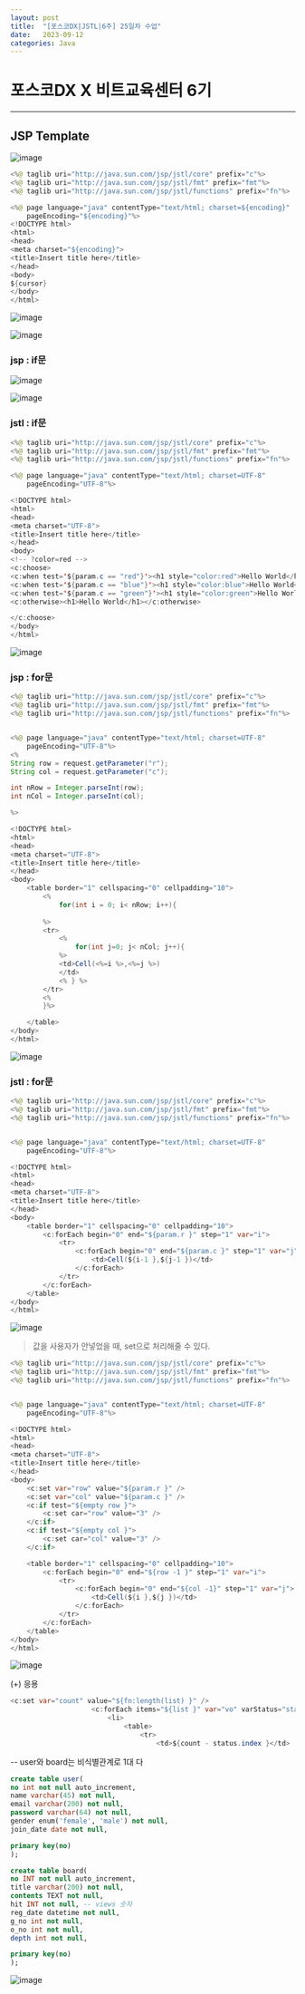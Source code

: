 ```yaml
---
layout: post
title:  "[포스코DX|JSTL|6주] 25일차 수업"
date:   2023-09-12
categories: Java
---
```


# 포스코DX X 비트교육센터 6기

---

## JSP Template 

![image](https://github.com/talkingOrange/talkingOrange.github.io/assets/88815795/2c61fd74-dacd-41e5-8daa-f22125649817)

```java
<%@ taglib uri="http://java.sun.com/jsp/jstl/core" prefix="c"%>
<%@ taglib uri="http://java.sun.com/jsp/jstl/fmt" prefix="fmt"%>
<%@ taglib uri="http://java.sun.com/jsp/jstl/functions" prefix="fn"%>

<%@ page language="java" contentType="text/html; charset=${encoding}"
    pageEncoding="${encoding}"%>
<!DOCTYPE html>
<html>
<head>
<meta charset="${encoding}">
<title>Insert title here</title>
</head>
<body>
${cursor}
</body>
</html>
```

![image](https://github.com/talkingOrange/talkingOrange.github.io/assets/88815795/65474e0c-6b38-45eb-bad9-c69e385e80d5)

![image](https://github.com/talkingOrange/talkingOrange.github.io/assets/88815795/6ee69c25-b63e-4004-8082-2bb447791d0d)



### jsp : if문


![image](https://github.com/talkingOrange/talkingOrange.github.io/assets/88815795/0b2d64fe-97d2-4f37-9169-4734d7201583)


![image](https://github.com/talkingOrange/talkingOrange.github.io/assets/88815795/1e9aceb2-55cc-4e95-b512-cba11fb1bb49)


### jstl : if문

```java
<%@ taglib uri="http://java.sun.com/jsp/jstl/core" prefix="c"%>
<%@ taglib uri="http://java.sun.com/jsp/jstl/fmt" prefix="fmt"%>
<%@ taglib uri="http://java.sun.com/jsp/jstl/functions" prefix="fn"%>

<%@ page language="java" contentType="text/html; charset=UTF-8"
    pageEncoding="UTF-8"%>

<!DOCTYPE html>
<html>
<head>
<meta charset="UTF-8">
<title>Insert title here</title>
</head>
<body>
<!-- ?color=red -->
<c:choose>
<c:when test='${param.c == "red"}'><h1 style="color:red">Hello World</h1></c:when>
<c:when test='${param.c == "blue"}'><h1 style="color:blue">Hello World</h1></c:when>
<c:when test='${param.c == "green"}'><h1 style="color:green">Hello World</h1></c:when>
<c:otherwise><h1>Hello World</h1></c:otherwise>

</c:choose>
</body>
</html>
```

![image](https://github.com/talkingOrange/talkingOrange.github.io/assets/88815795/f87b3b64-016b-4f71-ab1d-514f7e9bcfa1)


### jsp : for문

```java
<%@ taglib uri="http://java.sun.com/jsp/jstl/core" prefix="c"%>
<%@ taglib uri="http://java.sun.com/jsp/jstl/fmt" prefix="fmt"%>
<%@ taglib uri="http://java.sun.com/jsp/jstl/functions" prefix="fn"%>


<%@ page language="java" contentType="text/html; charset=UTF-8"
	pageEncoding="UTF-8"%>
<%
String row = request.getParameter("r");
String col = request.getParameter("c");

int nRow = Integer.parseInt(row);
int nCol = Integer.parseInt(col);

%>

<!DOCTYPE html>
<html>
<head>
<meta charset="UTF-8">
<title>Insert title here</title>
</head>
<body>
	<table border="1" cellspacing="0" cellpadding="10">
		<%
			for(int i = 0; i< nRow; i++){
			
		%>
		<tr>
			<%
				for(int j=0; j< nCol; j++){
			%>
			<td>Cell(<%=i %>,<%=j %>)
			</td>
			<% } %>
		</tr>
		<%
		}%>

	</table>
</body>
</html>
```

![image](https://github.com/talkingOrange/talkingOrange.github.io/assets/88815795/4315328a-4d43-4a8e-9b81-0b18a4751a4d)


### jstl : for문

```java
<%@ taglib uri="http://java.sun.com/jsp/jstl/core" prefix="c"%>
<%@ taglib uri="http://java.sun.com/jsp/jstl/fmt" prefix="fmt"%>
<%@ taglib uri="http://java.sun.com/jsp/jstl/functions" prefix="fn"%>


<%@ page language="java" contentType="text/html; charset=UTF-8"
	pageEncoding="UTF-8"%>

<!DOCTYPE html>
<html>
<head>
<meta charset="UTF-8">
<title>Insert title here</title>
</head>
<body>
	<table border="1" cellspacing="0" cellpadding="10">
		<c:forEach begin="0" end="${param.r }" step="1" var="i">
			<tr>
				<c:forEach begin="0" end="${param.c }" step="1" var="j">
					<td>Cell(${i-1 },${j-1 })</td>
				</c:forEach>
			</tr>
		</c:forEach>
	</table>
</body>
</html>
```

![image](https://github.com/talkingOrange/talkingOrange.github.io/assets/88815795/2392fa8e-6741-47ab-bca9-9225500c4abd)



> 값을 사용자가 안넣었을 때, set으로 처리해줄 수 있다.

```java
<%@ taglib uri="http://java.sun.com/jsp/jstl/core" prefix="c"%>
<%@ taglib uri="http://java.sun.com/jsp/jstl/fmt" prefix="fmt"%>
<%@ taglib uri="http://java.sun.com/jsp/jstl/functions" prefix="fn"%>


<%@ page language="java" contentType="text/html; charset=UTF-8"
	pageEncoding="UTF-8"%>

<!DOCTYPE html>
<html>
<head>
<meta charset="UTF-8">
<title>Insert title here</title>
</head>
<body>
	<c:set var="row" value="${param.r }" />
	<c:set var="col" value="${param.c }" />
	<c:if test="${empty row }">
		<c:set car="row" value="3" />
	</c:if>
	<c:if test="${empty col }">
		<c:set car="col" value="3" />
	</c:if>

	<table border="1" cellspacing="0" cellpadding="10">
		<c:forEach begin="0" end="${row -1 }" step="1" var="i">
			<tr>
				<c:forEach begin="0" end="${col -1}" step="1" var="j">
					<td>Cell(${i },${j })</td>
				</c:forEach>
			</tr>
		</c:forEach>
	</table>
</body>
</html>
```

![image](https://github.com/talkingOrange/talkingOrange.github.io/assets/88815795/5fc08d49-eb6b-4d71-97be-17076a304b3f)





(+) 응용

```java
<c:set var="count" value="${fn:length(list) }" />
					<c:forEach items="${list }" var="vo" varStatus="status">
						<li>
							<table>
								<tr>
									<td>${count - status.index }</td>
```






-- user와 board는 비식별관계로 1대 다


 ```sql
 create table user(
 no int not null auto_increment,
 name varchar(45) not null,
 email varchar(200) not null,
 password varchar(64) not null,
 gender enum('female', 'male') not null,
 join_date date not null,
 
 primary key(no)
 );
 
 create table board(
 no INT not null auto_increment,
 title varchar(200) not null,
 contents TEXT not null,
 hit INT not null, -- views 숫자
 reg_date datetime not null,
 g_no int not null,
 o_no int not null,
 depth int not null,
 
 primary key(no)
 );
```

 ![image](https://github.com/talkingOrange/talkingOrange.github.io/assets/88815795/6e737460-1321-4b67-8ef3-1e5344cef01a)
